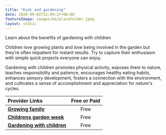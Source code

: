 ```yaml
---
title: "Kids and gardening"
date: 2020-09-01T12:49:27+06:00
featureImage: images/ma/placeholder.jpeg
layout: static
---
```


Learn about the benefits of gardening with children

Children love growing plants and love being involved in the garden but they’re often impatient for instant results. Try to capture their enthusiasm with simple quick projects everyone can enjoy. 

Gardening with children promotes physical activity, exposes them to nature, teaches responsibility and patience, encourages healthy eating habits, enhances sensory development, fosters a connection with the environment, and cultivates a sense of accomplishment and appreciation for nature's cycles.

| Provider Links      | Free or Paid  |  
| :-----------          | :--------------:      |  
| [**Growing family**](https://growingfamily.co.uk/gardening-with-children/gardening-for-kids-10-brilliant-garden-projects-to-do-with-children/) | Free | 
| [**Childrens garden week**](https://www.childrensgardeningweek.co.uk/) | Free | 
| [**Gardening with children**](https://www.gardeningwithchildren.co.uk/family-zone/) | Free | 
  

<br/><br/>






